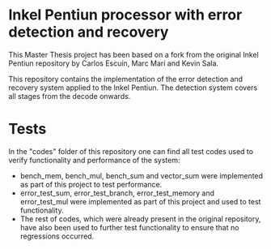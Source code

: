 # Inkel Pentiun processor with error detection and recovery
This Master Thesis project has been based on a fork from the original Inkel Pentiun repository by Carlos Escuín, Marc Marí and Kevin Sala.

This repository contains the implementation of the error detection and recovery system applied to the Inkel Pentiun. The detection system covers all stages from the decode onwards.

# Tests
In the "codes" folder of this repository one can find all test codes used to verify functionality and performance of the system:
 - bench_mem, bench_mul, bench_sum and vector_sum were implemented as part of this project to test performance.
 - error_test_sum, error_test_branch, error_test_memory and error_test_mul were implemented as part of this project and used to test functionality.
 - The rest of codes, which were already present in the original repository, have also been used to further test functionality to ensure that no regressions occurred.
